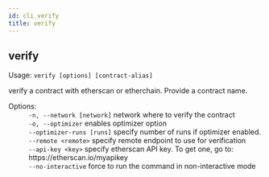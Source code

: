 ```yaml
---
id: cli_verify
title: verify
---
```


<div class="cli-command"><h2 class="cli-title">verify</h2><p class="cli-usage">Usage: <code>verify [options] [contract-alias]</code></p><p>verify a contract with etherscan or etherchain. Provide a contract name.<br/></p><dl><dt><span>Options:</span></dt><dd><div><code>-n, --network [network]</code> network where to verify the contract</div><div><code>-o, --optimizer</code> enables optimizer option</div><div><code>--optimizer-runs [runs]</code> specify number of runs if optimizer enabled.</div><div><code>--remote &lt;remote&gt;</code> specify remote endpoint to use for verification</div><div><code>--api-key &lt;key&gt;</code> specify etherscan API key. To get one, go to: https://etherscan.io/myapikey</div><div><code>--no-interactive</code> force to run the command in non-interactive mode</div></dd></dl></div>
